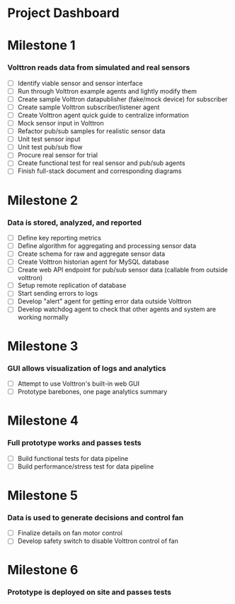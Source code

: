 # Project Dashboard

# Milestone 1
### Volttron reads data from simulated and real sensors
- [ ] Identify viable sensor and sensor interface
- [ ] Run through Volttron example agents and lightly modify them 
- [ ] Create sample Volttron datapublisher (fake/mock device) for subscriber 
- [ ] Create sample Volttron subscriber/listener agent
- [ ] Create Volttron agent quick guide to centralize information 
- [ ] Mock sensor input in Volttron
- [ ] Refactor pub/sub samples for realistic sensor data
- [ ] Unit test sensor input
- [ ] Unit test pub/sub flow 
- [ ] Procure real sensor for trial
- [ ] Create functional test for real sensor and pub/sub agents
- [ ] Finish full-stack document and corresponding diagrams

# Milestone 2
### Data is stored, analyzed, and reported
- [ ] Define key reporting metrics
- [ ] Define algorithm for aggregating and processing sensor data
- [ ] Create schema for raw and aggregate sensor data
- [ ] Create Volttron historian agent for MySQL database
- [ ] Create web API endpoint for pub/sub sensor data (callable from outside volttron)
- [ ] Setup remote replication of database
- [ ] Start sending errors to logs
- [ ] Develop "alert" agent for getting error data outside Volttron
- [ ] Develop watchdog agent to check that other agents and system are working normally 

# Milestone 3
### GUI allows visualization of logs and analytics
- [ ] Attempt to use Volttron's built-in web GUI
- [ ] Prototype barebones, one page analytics summary

# Milestone 4
### Full prototype works and passes tests
- [ ] Build functional tests for data pipeline
- [ ] Build performance/stress test for data pipeline

# Milestone 5
### Data is used to generate decisions and control fan
- [ ] Finalize details on fan motor control
- [ ] Develop safety switch to disable Volttron control of fan

# Milestone 6
### Prototype is deployed on site and passes tests